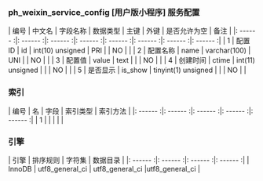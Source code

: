 ### ph_weixin_service_config [用户版小程序] 服务配置
|  编号  |  中文名  |  字段名称  |  数据类型  |  主键  |  外键  |  是否允许为空  |  备注  |
|: ------ :|: ------ :|: ------ :|: ------ :|: ------ :|: ------ :|: ------ :|: ------ :|
| 1 | 配置ID | id | int(10) unsigned | PRI |  | NO |  |
| 2 | 配置名称 | name | varchar(100) | UNI |  | NO |  |
| 3 | 配置值 | value | text |  |  | NO |  |
| 4 | 创建时间 | ctime | int(11) unsigned |  |  | NO |  |
| 5 | 是否显示 | is_show | tinyint(1) unsigned |  |  | NO |  |

### 索引

|  编号  |  名  |  字段  |  索引类型  |  索引方法  |
|: ------ :|: ------ :|: ------ :|: ------ :|: ------ :|
|   1 |    |    |    |    |

### 引擎

|  引擎  |  排序规则  |  字符集  |  数据目录  |
|: ------ :|: ------ :|: ------ :|: ------ :|
| InnoDB | utf8_general_ci | utf8_general_ci |utf8_general_ci |
